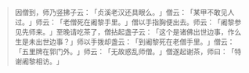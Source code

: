 
> 因僧到，师乃竖拂子云：​「贞溪老汉还具眼么。​」僧云：​「某甲不敢见人过。​」师云：​「老僧死在阇黎手里。​」僧以手指胸便出去。师云：​「阇黎参见先师来。​」至晚请吃茶了，僧拈起盏子云：​「这个是诸佛出世边事，作么生是未出世边事？​」师以手拨却盏云：​「到阇黎死在老僧手里。​」僧云：​「五里牌在郭门外。​」师云：​「无故惑乱师僧。​」僧遂起谢茶，师曰：​「特谢阇黎相访。​」
